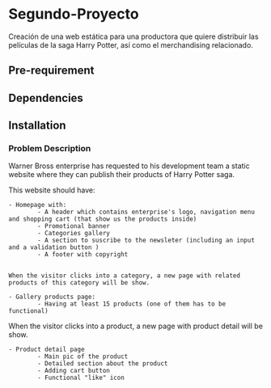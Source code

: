 # Segundo-Proyecto

Creación de una web estática para una productora que quiere distribuir las películas de la saga Harry Potter, así como el merchandising relacionado.

## Pre-requirement


## Dependencies


## Installation


### Problem Description

Warner Bross enterprise has requested to his development team a static website where they can publish their products of Harry Potter saga.

This website should have:

    - Homepage with:
            - A header which contains enterprise's logo, navigation menu and shopping cart (that show us the products inside)
            - Promotional banner
            - Categories gallery
            - A section to suscribe to the newsleter (including an input and a validation button )
            - A footer with copyright 


    When the visitor clicks into a category, a new page with related products of this category will be show.

    - Gallery products page:
            - Having at least 15 products (one of them has to be functional)


When the visitor clicks into a product, a new page with  product detail will be show.

    - Product detail page
            - Main pic of the product
            - Detailed section about the product
            - Adding cart button
            - Functional "like" icon 
